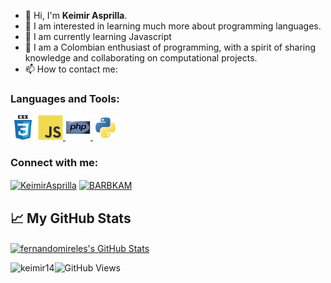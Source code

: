 - 👋 Hi, I'm <strong>Keimir Asprilla</strong>.
- 👀 I am interested in learning much more about programming languages.
- 🌱 I am currently learning Javascript
- 💞️ I am a Colombian enthusiast of programming, with a spirit of sharing knowledge and collaborating on computational projects.
- 📫 How to contact me:

<h3 align="left">Languages and Tools:</h3>
<p align="left"><img src="https://raw.githubusercontent.com/devicons/devicon/master/icons/css3/css3-original-wordmark.svg" alt="css3" width="40" height="40"/> </a> <a <a href="https://git-scm.com/" target="_blank" rel="noreferrer"> <img src="https://raw.githubusercontent.com/devicons/devicon/master/icons/javascript/javascript-original.svg" alt="javascript" width="40" height="40"/> <a href="https://www.php.net" target="_blank" rel="noreferrer"> <img src="https://raw.githubusercontent.com/devicons/devicon/master/icons/php/php-original.svg" alt="php" width="40" height="40"/> </a> <a href="https://www.python.org" target="_blank" rel="noreferrer"> <img src="https://raw.githubusercontent.com/devicons/devicon/master/icons/python/python-original.svg" alt="python" width="40" height="40"/> </a>
</p>

<h3 align="left">Connect with me:</h3>
<p align="left">
<a href="https://twitter.com/KeimirAsprilla" target="_blank"><img align="center" src="https://raw.githubusercontent.com/rahuldkjain/github-profile-readme-generator/master/src/images/icons/Social/twitter.svg" alt="KeimirAsprilla" height="30" width="40" /></a>
<a href="https://instagram.com/keimir_14" target="_blank"><img align="center" src="https://raw.githubusercontent.com/rahuldkjain/github-profile-readme-generator/master/src/images/icons/Social/instagram.svg" alt="BARBKAM" height="30" width="40" /></a>
</p>



## &#x1f4c8; My GitHub Stats

<a href="https://github.com/keimir14/keimir14">
  <img align="center" src="https://github-readme-stats.vercel.app/api?username=keimir14&show_icons=true&line_height=27&count_private=true&title_color=ffffff&text_color=c9cacc&icon_color=2bbc8a&bg_color=1d1f21" alt="fernandomireles's GitHub Stats" /></a><p><img align="left" src="https://github-readme-stats.vercel.app/api/top-langs?username=keimir14&show_icons=true&locale=en&layout=compact" alt="keimir14" /></p>
 
![GitHub Views](https://komarev.com/ghpvc/?username=keimir14&color=2685BF)


